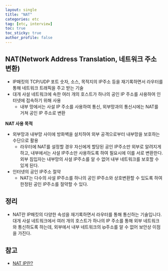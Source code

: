 ```yaml
---
layout: single
title: "NAT"
categories: etc
tag: [etc, interview]
toc: true
toc_sticky: true
author_profile: false
---
```

## NAT(Network Address Translation, 네트워크 주소 변환)

* IP패킷의 TCP/UDP 포트 숫자, 소스, 목적지의 IP주소 등을 재기록하면서 라우터를 통해 네트워크 트래픽을 주고 받는 기술
* 대개 사설 네트워크에 속한 여러 개의 호스트가 하나의 공인 IP 주소를 사용하여 인터넷에 접속하기 위해 사용
  * 내부 망에서는 사설 IP 주소를 사용하여 통신, 외부망과의 통신시에는 NAT를 거쳐 공인 IP 주소로 변환



**NAT 사용 목적**

* 외부망과 내부망 사이에 방화벽을 설치하여 외부 공격으로부터 내부망을 보호하는 수단으로 활용
  * 라우터에 NAT를 설정할 경우 자신에게 할당된 공인 IP주소만 외부로 알려지게 하고, 내부에서는 사설 IP주소만 사용하도록 하여 필요시에 이를 서로 변환한다. 외부 침입자는 내부망의 사설 IP주소를 알 수 없어 내부 네트워크를 보호할 수 있게 된다.
* 인터넷의 공인 IP주소 절약
  *  NAT는 다수의 사설 IP주소를 하나의 공인 IP주소와 상호변환할 수 있도록 하여 한정된 공인 IP주소를 절약할 수 있다.



## 정리

* NAT란 IP패킷의 다양한 속성을 재기록하면서 라우터를 통해 통신하는 기술입니다. 대개 사설 네트워크에서 여러 개의 호스트가 하나의 IP 주소를 통해 외부 네트워크와 통신하도록 하는데, 외부에서 내부 네트워크의 ip주소를 알 수 없어 보안상 이점을 가진다. 



## 참고

* <a href="https://m.blog.naver.com/PostView.naver?isHttpsRedirect=true&blogId=suin2_91&logNo=221234566000" target="_blank">NAT IP란?</a>

